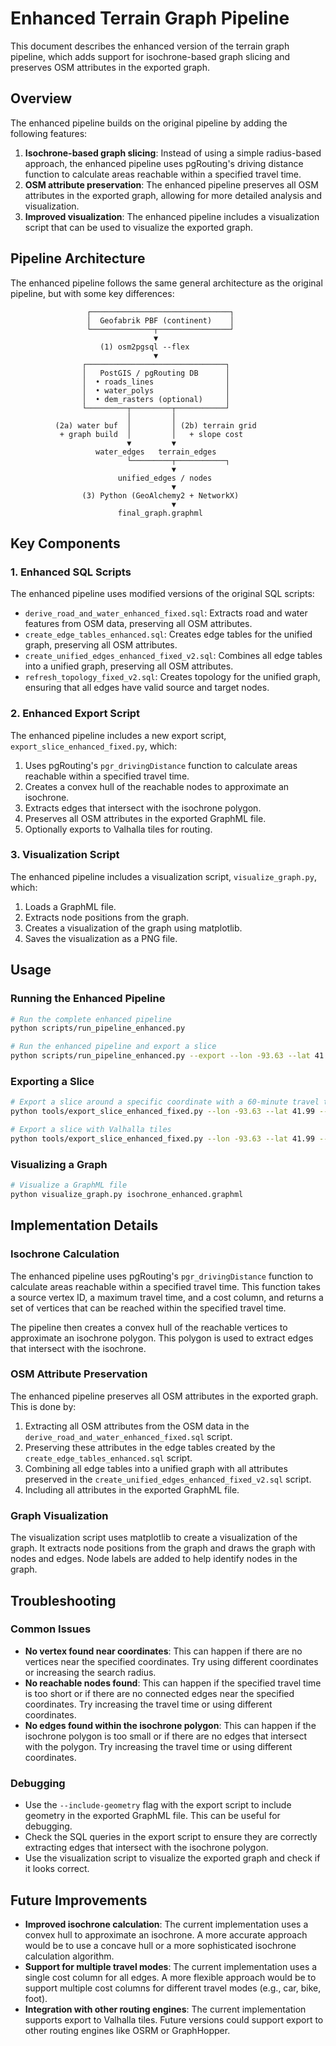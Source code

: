 # Enhanced Terrain Graph Pipeline

This document describes the enhanced version of the terrain graph pipeline, which adds support for isochrone-based graph slicing and preserves OSM attributes in the exported graph.

## Overview

The enhanced pipeline builds on the original pipeline by adding the following features:

1. **Isochrone-based graph slicing**: Instead of using a simple radius-based approach, the enhanced pipeline uses pgRouting's driving distance function to calculate areas reachable within a specified travel time.
2. **OSM attribute preservation**: The enhanced pipeline preserves all OSM attributes in the exported graph, allowing for more detailed analysis and visualization.
3. **Improved visualization**: The enhanced pipeline includes a visualization script that can be used to visualize the exported graph.

## Pipeline Architecture

The enhanced pipeline follows the same general architecture as the original pipeline, but with some key differences:

```
                 ┌───────────────────────────────┐
                 │  Geofabrik PBF (continent)    │
                 └──────────────┬────────────────┘
                                ▼
                    (1) osm2pgsql --flex
                                ▼
                ┌───────────────────────────────┐
                │   PostGIS / pgRouting DB      │
                │  • roads_lines                │
                │  • water_polys                │
                │  • dem_rasters (optional)     │
                └─────────┬─────────┬───────────┘
                          │         │
          (2a) water buf  │         │ (2b) terrain grid
           + graph build  │         │   + slope cost
                          ▼         ▼
                   water_edges   terrain_edges
                          └─────────┬───────────┐
                                    ▼
                        unified_edges / nodes
                                    ▼
                (3) Python (GeoAlchemy2 + NetworkX)
                                    ▼
                        final_graph.graphml
```

## Key Components

### 1. Enhanced SQL Scripts

The enhanced pipeline uses modified versions of the original SQL scripts:

- `derive_road_and_water_enhanced_fixed.sql`: Extracts road and water features from OSM data, preserving all OSM attributes.
- `create_edge_tables_enhanced.sql`: Creates edge tables for the unified graph, preserving all OSM attributes.
- `create_unified_edges_enhanced_fixed_v2.sql`: Combines all edge tables into a unified graph, preserving all OSM attributes.
- `refresh_topology_fixed_v2.sql`: Creates topology for the unified graph, ensuring that all edges have valid source and target nodes.

### 2. Enhanced Export Script

The enhanced pipeline includes a new export script, `export_slice_enhanced_fixed.py`, which:

1. Uses pgRouting's `pgr_drivingDistance` function to calculate areas reachable within a specified travel time.
2. Creates a convex hull of the reachable nodes to approximate an isochrone.
3. Extracts edges that intersect with the isochrone polygon.
4. Preserves all OSM attributes in the exported GraphML file.
5. Optionally exports to Valhalla tiles for routing.

### 3. Visualization Script

The enhanced pipeline includes a visualization script, `visualize_graph.py`, which:

1. Loads a GraphML file.
2. Extracts node positions from the graph.
3. Creates a visualization of the graph using matplotlib.
4. Saves the visualization as a PNG file.

## Usage

### Running the Enhanced Pipeline

```bash
# Run the complete enhanced pipeline
python scripts/run_pipeline_enhanced.py

# Run the enhanced pipeline and export a slice
python scripts/run_pipeline_enhanced.py --export --lon -93.63 --lat 41.99 --minutes 60 --output isochrone_enhanced.graphml
```

### Exporting a Slice

```bash
# Export a slice around a specific coordinate with a 60-minute travel time
python tools/export_slice_enhanced_fixed.py --lon -93.63 --lat 41.99 --minutes 60 --outfile isochrone_enhanced.graphml

# Export a slice with Valhalla tiles
python tools/export_slice_enhanced_fixed.py --lon -93.63 --lat 41.99 --minutes 60 --outfile isochrone_enhanced.zip --valhalla
```

### Visualizing a Graph

```bash
# Visualize a GraphML file
python visualize_graph.py isochrone_enhanced.graphml
```

## Implementation Details

### Isochrone Calculation

The enhanced pipeline uses pgRouting's `pgr_drivingDistance` function to calculate areas reachable within a specified travel time. This function takes a source vertex ID, a maximum travel time, and a cost column, and returns a set of vertices that can be reached within the specified travel time.

The pipeline then creates a convex hull of the reachable vertices to approximate an isochrone polygon. This polygon is used to extract edges that intersect with the isochrone.

### OSM Attribute Preservation

The enhanced pipeline preserves all OSM attributes in the exported graph. This is done by:

1. Extracting all OSM attributes from the OSM data in the `derive_road_and_water_enhanced_fixed.sql` script.
2. Preserving these attributes in the edge tables created by the `create_edge_tables_enhanced.sql` script.
3. Combining all edge tables into a unified graph with all attributes preserved in the `create_unified_edges_enhanced_fixed_v2.sql` script.
4. Including all attributes in the exported GraphML file.

### Graph Visualization

The visualization script uses matplotlib to create a visualization of the graph. It extracts node positions from the graph and draws the graph with nodes and edges. Node labels are added to help identify nodes in the graph.

## Troubleshooting

### Common Issues

- **No vertex found near coordinates**: This can happen if there are no vertices near the specified coordinates. Try using different coordinates or increasing the search radius.
- **No reachable nodes found**: This can happen if the specified travel time is too short or if there are no connected edges near the specified coordinates. Try increasing the travel time or using different coordinates.
- **No edges found within the isochrone polygon**: This can happen if the isochrone polygon is too small or if there are no edges that intersect with the polygon. Try increasing the travel time or using different coordinates.

### Debugging

- Use the `--include-geometry` flag with the export script to include geometry in the exported GraphML file. This can be useful for debugging.
- Check the SQL queries in the export script to ensure they are correctly extracting edges that intersect with the isochrone polygon.
- Use the visualization script to visualize the exported graph and check if it looks correct.

## Future Improvements

- **Improved isochrone calculation**: The current implementation uses a convex hull to approximate an isochrone. A more accurate approach would be to use a concave hull or a more sophisticated isochrone calculation algorithm.
- **Support for multiple travel modes**: The current implementation uses a single cost column for all edges. A more flexible approach would be to support multiple cost columns for different travel modes (e.g., car, bike, foot).
- **Integration with other routing engines**: The current implementation supports export to Valhalla tiles. Future versions could support export to other routing engines like OSRM or GraphHopper.
